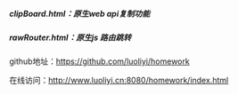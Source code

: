 ##### clipBoard.html：原生web api复制功能
##### rawRouter.html：原生js 路由跳转

github地址：https://github.com/luoliyi/homework

在线访问：http://www.luoliyi.cn:8080/homework/index.html